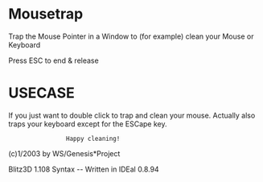 # Mousetrap
Trap the Mouse Pointer in a Window to (for example) clean your Mouse or Keyboard


Press ESC to end & release

# USECASE
If you just want to double click to trap and clean your mouse.
Actually also traps your keyboard except for the ESCape key.

                    Happy cleaning!

(c)1/2003 by WS/Genesis*Project

Blitz3D 1.108 Syntax -- Written in IDEal 0.8.94
